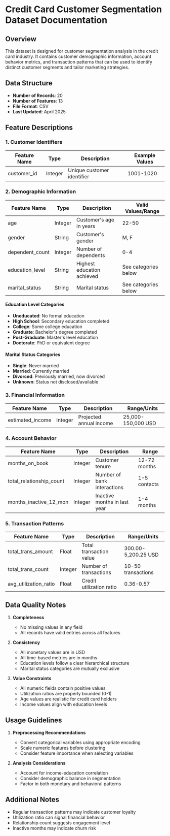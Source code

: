 # Credit Card Customer Segmentation Dataset Documentation

## Overview

This dataset is designed for customer segmentation analysis in the credit card industry. It contains customer demographic information, account behavior metrics, and transaction patterns that can be used to identify distinct customer segments and tailor marketing strategies.

## Data Structure

- **Number of Records**: 20
- **Number of Features**: 13
- **File Format**: CSV
- **Last Updated**: April 2025

## Feature Descriptions

### 1. Customer Identifiers

| Feature Name | Type    | Description                | Example Values |
| ------------ | ------- | -------------------------- | -------------- |
| customer_id  | Integer | Unique customer identifier | 1001-1020      |

### 2. Demographic Information

| Feature Name    | Type    | Description                | Valid Values/Range   |
| --------------- | ------- | -------------------------- | -------------------- |
| age             | Integer | Customer's age in years    | 22-50                |
| gender          | String  | Customer's gender          | M, F                 |
| dependent_count | Integer | Number of dependents       | 0-4                  |
| education_level | String  | Highest education achieved | See categories below |
| marital_status  | String  | Marital status             | See categories below |

#### Education Level Categories

- **Uneducated**: No formal education
- **High School**: Secondary education completed
- **College**: Some college education
- **Graduate**: Bachelor's degree completed
- **Post-Graduate**: Master's level education
- **Doctorate**: PhD or equivalent degree

#### Marital Status Categories

- **Single**: Never married
- **Married**: Currently married
- **Divorced**: Previously married, now divorced
- **Unknown**: Status not disclosed/available

### 3. Financial Information

| Feature Name     | Type    | Description             | Range/Units        |
| ---------------- | ------- | ----------------------- | ------------------ |
| estimated_income | Integer | Projected annual income | 25,000-150,000 USD |

### 4. Account Behavior

| Feature Name             | Type    | Description                  | Range        |
| ------------------------ | ------- | ---------------------------- | ------------ |
| months_on_book           | Integer | Customer tenure              | 12-72 months |
| total_relationship_count | Integer | Number of bank interactions  | 1-5 contacts |
| months_inactive_12_mon   | Integer | Inactive months in last year | 1-4 months   |

### 5. Transaction Patterns

| Feature Name          | Type    | Description              | Range/Units         |
| --------------------- | ------- | ------------------------ | ------------------- |
| total_trans_amount    | Float   | Total transaction value  | 300.00-5,200.25 USD |
| total_trans_count     | Integer | Number of transactions   | 10-50 transactions  |
| avg_utilization_ratio | Float   | Credit utilization ratio | 0.36-0.57           |

## Data Quality Notes

1. **Completeness**

   - No missing values in any field
   - All records have valid entries across all features

2. **Consistency**

   - All monetary values are in USD
   - All time-based metrics are in months
   - Education levels follow a clear hierarchical structure
   - Marital status categories are mutually exclusive

3. **Value Constraints**
   - All numeric fields contain positive values
   - Utilization ratios are properly bounded (0-1)
   - Age values are realistic for credit card holders
   - Income values align with education levels

## Usage Guidelines

1. **Preprocessing Recommendations**

   - Convert categorical variables using appropriate encoding
   - Scale numeric features before clustering
   - Consider feature importance when selecting variables

2. **Analysis Considerations**
   - Account for income-education correlation
   - Consider demographic balance in segmentation
   - Factor in both monetary and behavioral patterns

## Additional Notes

- Regular transaction patterns may indicate customer loyalty
- Utilization ratio can signal financial behavior
- Relationship count suggests engagement level
- Inactive months may indicate churn risk
